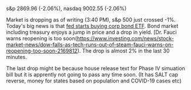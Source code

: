 s&p 2869.96 (-2.06%), nasdaq 9002.55 (-2.06%)

Market is dropping as of writing (3:40 PM), s&p 500 just crossed -1%. Today's big news is that [fed starts buying corp bond ETF](https://www.marketwatch.com/story/fed-kicks-off-its-buying-of-corporate-debt-etfs-2020-05-12).
Bond market including treasury enjoys a jump in price and a drop in yield. [Dr. Fauci warns reopening is too soon(https://www.investing.com/news/stock-market-news/dow-falls-as-tech-runs-out-of-steam-fauci-warns-on-reopening-too-soon-2169812).
The drop is almost 2% in the last 30 minutes.

The last drop might be because house release text for Phase IV simuation bill but it is apprently not going to pass
any time soon. (It has SALT cap reverse, money for states based on population and COVID-19 cases etc)
